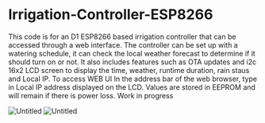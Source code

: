 # Irrigation-Controller-ESP8266

This code is for an D1 ESP8266 based irrigation controller that can be accessed through a web interface. The controller can be set up with a watering schedule, it can check the local weather forecast to determine if it should turn on or not. It also includes features such as OTA updates and i2c 16x2 LCD screen to display the time, weather, runtime duration, rain staus and Local IP. 
To access WEB UI In the address bar of the web browser, type in Local IP address displayed on the LCD. Values are stored in EEPROM and will remain if there is power loss. 
Work in progress


![Untitled](https://github.com/numerik11/Irrigation-Controller-ESP8266/assets/72150418/7566a5aa-3720-4856-a2ba-c94b09ff411b)
![Untitled](https://github.com/numerik11/Irrigation-Controller-ESP8266/assets/72150418/5a5ff75b-111d-4cbf-8a47-4198031dd741)

